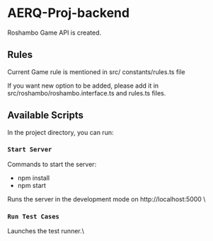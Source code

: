 # AERQ-Proj-backend

Roshambo Game API is created.

## Rules

Current Game rule is mentioned in src/ constants/rules.ts file

If you want new option to be added, please add it in src/roshambo/roshambo.interface.ts and rules.ts files.

## Available Scripts

In the project directory, you can run:

### `Start Server`

Commands to start the server:

- npm install
- npm start

Runs the server in the development mode on http://localhost:5000 \

### `Run Test Cases`

Launches the test runner.\
